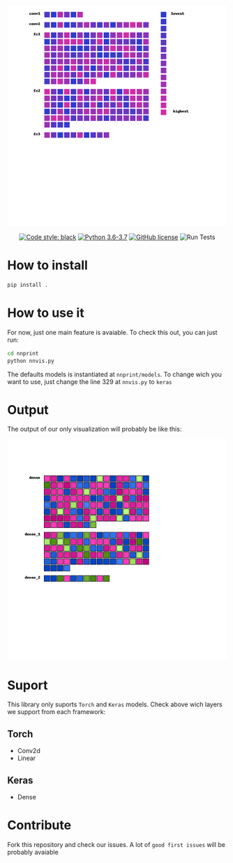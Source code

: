 <p align="center">
  <img src="images/lenet_torch.png">
</p>

<p align="center">
<a class="reference external" href="https://github.com/psf/black"><img alt="Code style: black" src="https://img.shields.io/badge/code%20style-black-000000.svg"></a>

<a href="https://www.python.org/downloads/">
        <img src="https://img.shields.io/badge/python-3.6%20%7C%203.7-blue"
             alt="Python 3.6-3.7"/></a>
<a 

[![GitHub license](https://img.shields.io/github/license/Naereen/StrapDown.js.svg)](https://github.com/Propaler/nnprint/master/LICENSE)
![Run Tests](https://github.com/Propaler/nnprint/workflows/Run%20tests/badge.svg?branch=master)
>
</p>

# How to install

```sh
pip install .
```

# How to use it

For now, just one main feature is avaiable. To check this out, you can just run:

```sh
cd nnprint
python nnvis.py
```

The defaults models is instantiated at `nnprint/models`. To change wich you want to use, just change the line 329 at `nnvis.py` to `keras`

# Output

The output of our only visualization will probably be like this:
<p align="center">
  <img src="images/test2.png">
</p>

# Suport

 This library only suports `Torch` and `Keras` models. Check above wich layers we support from each framework:

## Torch
- Conv2d
- Linear

## Keras
- Dense

# Contribute

Fork this repository and check our issues. A lot of `good first issues` will be probably avaiable
